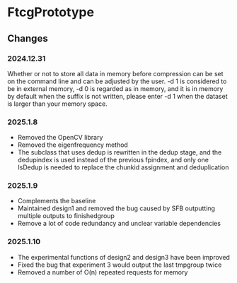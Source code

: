# FtcgPrototype


## Changes
### 2024.12.31
Whether or not to store all data in memory before compression can be set on the command line and can be adjusted by the user. -d 1 is considered to be in external memory, -d 0 is regarded as in memory, and it is in memory by default when the suffix is not written, please enter -d 1 when the dataset is larger than your memory space.

### 2025.1.8
- Removed the OpenCV library
- Removed the eigenfrequency method 
- The subclass that uses dedup is rewritten in the dedup stage, and the dedupindex is used instead of the previous fpindex, and only one IsDedup is needed to replace the chunkid assignment and deduplication

### 2025.1.9
- Complements the baseline
- Maintained design1 and removed the bug caused by SFB outputting multiple outputs to finishedgroup
- Remove a lot of code redundancy and unclear variable dependencies

### 2025.1.10
- The experimental functions of design2 and design3 have been improved
- Fixed the bug that experiment 3 would output the last tmpgroup twice
- Removed a number of O(n) repeated requests for memory